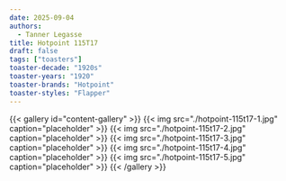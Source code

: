 ```yaml
---
date: 2025-09-04
authors:
  - Tanner Legasse
title: Hotpoint 115T17
draft: false
tags: ["toasters"]
toaster-decade: "1920s"
toaster-years: "1920"
toaster-brands: "Hotpoint"
toaster-styles: "Flapper"
---
```

{{< gallery id="content-gallery" >}}
  {{< img src="./hotpoint-115t17-1.jpg" caption="placeholder" >}}
  {{< img src="./hotpoint-115t17-2.jpg" caption="placeholder" >}}
  {{< img src="./hotpoint-115t17-3.jpg" caption="placeholder" >}}
  {{< img src="./hotpoint-115t17-4.jpg" caption="placeholder" >}}
  {{< img src="./hotpoint-115t17-5.jpg" caption="placeholder" >}}
{{< /gallery >}}
